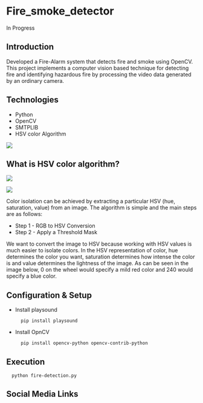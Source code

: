 # Fire_smoke_detector
In Progress 

## Introduction

Developed a Fire-Alarm system that detects fire and smoke using OpenCV. This project implements a computer vision based technique for detecting fire and identifying hazardous fire by processing the video data generated by an ordinary camera.

## Technologies
- Python
- OpenCV
- SMTPLIB
- HSV color Algorithm

![](github-readme-content/image-1.jpg)  



## What is HSV color algorithm?

![](github-readme-files/hsv-1.jpg)

![](github-readme-files/hsv-0.png)

Color isolation can be achieved by extracting a particular HSV (hue, saturation, value) from an image. The algorithm is simple and the main steps are as follows:

- Step 1 - RGB to HSV Conversion
- Step 2 - Apply a Threshold Mask

We want to convert the image to HSV because working with HSV values is much easier to isolate colors. In the HSV representation of color, hue determines the color you want, saturation determines how intense the color is and value determines the lightness of the image. As can be seen in the image below, 0 on the wheel would specify a mild red color and 240 would specify a blue color.

## Configuration & Setup

- Install playsound

  ```
    pip install playsound
  ```

- Install OpnCV

  ```
    pip install opencv-python opencv-contrib-python
  ```
## Execution

  ```
    python fire-detection.py
  ```

Social Media Links
---
